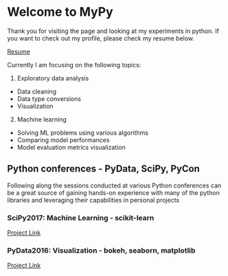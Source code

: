 # Welcome to MyPy


Thank you for visiting the page and looking at my experiments in python. If you want to check out my profile, please check my resume below.


[Resume](https://github.com/surhudkhare/surhudkhare.github.io/blob/master/_includes/Surhud_Khare_Resume.pdf)


Currently I am focusing on the following topics:
1. Exploratory data analysis
 * Data cleaning
 * Data type conversions
 * Visualization
2. Machine learning
 * Solving ML problems using various algorithms
 * Comparing model performances
 * Model evaluation metrics visualization
  
## Python conferences - PyData, SciPy, PyCon
Following along the sessions conducted at various Python conferences can be a great source of gaining hands-on experience with many of the python libraries and leveraging their capabilities in personal projects

### SciPy2017: Machine Learning - scikit-learn
[Project Link](scipy2017_sklearn)

### PyData2016: Visualization - bokeh, seaborn, matplotlib
[Project Link](Bokeh_pydata2016)

